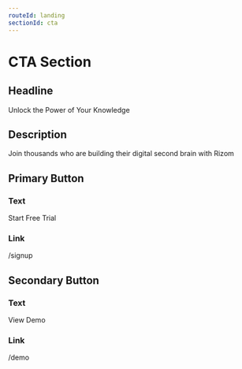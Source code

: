 ```yaml
---
routeId: landing
sectionId: cta
---
```


# CTA Section

## Headline

Unlock the Power of Your Knowledge

## Description

Join thousands who are building their digital second brain with Rizom

## Primary Button

### Text

Start Free Trial

### Link

/signup

## Secondary Button

### Text

View Demo

### Link

/demo
